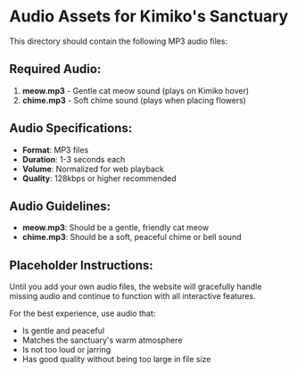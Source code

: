 # Audio Assets for Kimiko's Sanctuary

This directory should contain the following MP3 audio files:

## Required Audio:

1. **meow.mp3** - Gentle cat meow sound (plays on Kimiko hover)
2. **chime.mp3** - Soft chime sound (plays when placing flowers)

## Audio Specifications:

- **Format**: MP3 files
- **Duration**: 1-3 seconds each
- **Volume**: Normalized for web playback
- **Quality**: 128kbps or higher recommended

## Audio Guidelines:

- **meow.mp3**: Should be a gentle, friendly cat meow
- **chime.mp3**: Should be a soft, peaceful chime or bell sound

## Placeholder Instructions:

Until you add your own audio files, the website will gracefully handle missing audio and continue to function with all interactive features.

For the best experience, use audio that:
- Is gentle and peaceful
- Matches the sanctuary's warm atmosphere
- Is not too loud or jarring
- Has good quality without being too large in file size 